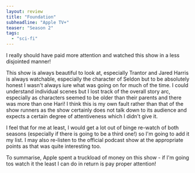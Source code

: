 ```yaml
---
layout: review
title: "Foundation"
subheadline: "Apple TV+"
teaser: "Season 2"
tags:
  - "sci-fi"
---
```


I really should have paid more attention and watched this show in a less disjointed manner!

This show is always beautiful to look at, especially Trantor and Jared Harris is always
watchable, especially the character of Seldon but to be absolutely honest I wasn't always
iure what was going on for much of the time. I could understand individual scenes but
I lost track of the overall story arc, especially as characters seemed to be older than
their parents and there was more than one Hari!
I think this is my own fault rather than that of the show runners as the
show certainly does not talk down to its audience and expects a certain degree of
attentiveness which I didn't give it.

I feel that for me at least, I would get a lot out of binge re-watch of both seasons
(especially if there is going to be a third one!) so I'm going to add it my list. I
may also re-listen to the official podcast show at the appropriate points as that was
quite interesting too.

To summarise, Apple spent a truckload of money on this show - if I'm going
tos watch it the least I can do in return is pay proper attention!
